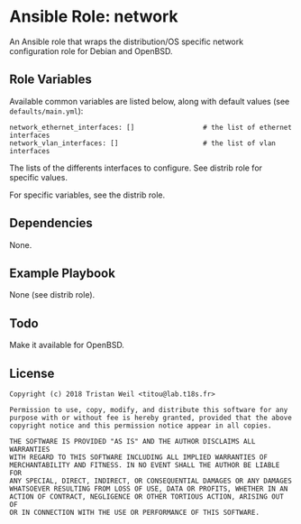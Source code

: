 # Ansible Role: network

An Ansible role that wraps the distribution/OS specific network configuration role for Debian and OpenBSD.

## Role Variables

Available common variables are listed below, along with default values (see `defaults/main.yml`):

    network_ethernet_interfaces: []                 # the list of ethernet interfaces
    network_vlan_interfaces: []                     # the list of vlan interfaces
        
The lists of the differents interfaces to configure. See distrib role for specific values.
    
For specific variables, see the distrib role.

## Dependencies

None.

## Example Playbook

None (see distrib role).
              
## Todo

Make it available for OpenBSD.

## License

```
Copyright (c) 2018 Tristan Weil <titou@lab.t18s.fr>

Permission to use, copy, modify, and distribute this software for any
purpose with or without fee is hereby granted, provided that the above
copyright notice and this permission notice appear in all copies.

THE SOFTWARE IS PROVIDED "AS IS" AND THE AUTHOR DISCLAIMS ALL WARRANTIES
WITH REGARD TO THIS SOFTWARE INCLUDING ALL IMPLIED WARRANTIES OF
MERCHANTABILITY AND FITNESS. IN NO EVENT SHALL THE AUTHOR BE LIABLE FOR
ANY SPECIAL, DIRECT, INDIRECT, OR CONSEQUENTIAL DAMAGES OR ANY DAMAGES
WHATSOEVER RESULTING FROM LOSS OF USE, DATA OR PROFITS, WHETHER IN AN
ACTION OF CONTRACT, NEGLIGENCE OR OTHER TORTIOUS ACTION, ARISING OUT OF
OR IN CONNECTION WITH THE USE OR PERFORMANCE OF THIS SOFTWARE.
```
